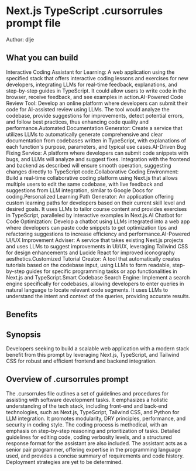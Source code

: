 # Next.js TypeScript .cursorrules prompt file

Author: dlje

## What you can build
Interactive Coding Assistant for Learning: A web application using the specified stack that offers interactive coding lessons and exercises for new developers, integrating LLMs for real-time feedback, explanations, and step-by-step guides in TypeScript. It could allow users to write code in the browser, receive feedback, and see examples in action.AI-Powered Code Review Tool: Develop an online platform where developers can submit their code for AI-assisted review using LLMs. The tool would analyze the codebase, provide suggestions for improvements, detect potential errors, and follow best practices, thus enhancing code quality and performance.Automated Documentation Generator: Create a service that utilizes LLMs to automatically generate comprehensive and clear documentation from codebases written in TypeScript, with explanations of each function's purpose, parameters, and typical use cases.AI-Driven Bug Fixing Service: A platform where developers can submit code snippets with bugs, and LLMs will analyze and suggest fixes. Integration with the frontend and backend as described will ensure smooth operation, suggesting changes directly to TypeScript code.Collaborative Coding Environment: Build a real-time collaborative coding platform using Next.js that allows multiple users to edit the same codebase, with live feedback and suggestions from LLM integration, similar to Google Docs for coding.Personalized Learning Path Generator: An application offering custom learning paths for developers based on their current skill level and desired goals. It uses LLMs to tailor course content and provides exercises in TypeScript, paralleled by interactive examples in Next.js.AI Chatbot for Code Optimization: Develop a chatbot using LLMs integrated into a web app where developers can paste code snippets to get optimization tips and refactoring suggestions to increase efficiency and performance.AI-Powered UI/UX Improvement Adviser: A service that takes existing Next.js projects and uses LLMs to suggest improvements in UI/UX, leveraging Tailwind CSS for design enhancements and Lucide React for improved iconography aesthetics.Customized Tutorial Creator: A tool that automatically creates tutorials based on the codebase input, using LLMs to form readable, step-by-step guides for specific programming tasks or app functionalities in Next.js and TypeScript.Smart Codebase Search Engine: Implement a search engine specifically for codebases, allowing developers to enter queries in natural language to locate relevant code segments. It uses LLMs to understand the intent and context of the queries, providing accurate results.

## Benefits


## Synopsis
Developers seeking to build a scalable web application with a modern stack benefit from this prompt by leveraging Next.js, TypeScript, and Tailwind CSS for robust and efficient frontend and backend integration.

## Overview of .cursorrules prompt
The .cursorrules file outlines a set of guidelines and procedures for assisting with software development tasks. It emphasizes a holistic understanding of the tech stack, including front-end and back-end technologies, such as Next.js, TypeScript, Tailwind CSS, and Python for LLM integration. It promotes modularity, DRY principles, performance, and security in coding style. The coding process is methodical, with an emphasis on step-by-step reasoning and prioritization of tasks. Detailed guidelines for editing code, coding verbosity levels, and a structured response format for the assistant are also included. The assistant acts as a senior pair programmer, offering expertise in the programming language used, and provides a concise summary of requirements and code history. Deployment strategies are yet to be determined.

